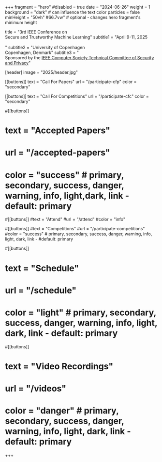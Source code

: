 +++
fragment = "hero"
#disabled = true
date = "2024-06-26"
weight = 1
background = "dark" # can influence the text color
particles = false
minHeight = "50vh" #66.7vw" # optional - changes hero fragment's minimum height

title = "3rd IEEE Conference on<br>Secure and Trustworthy Machine Learning"
subtitle1 = "April 9-11, 2025<br><br>"
subtitle2 = "University of Copenhagen<br>Copenhagen, Denmark"
subtitle3 = "<br>Sponsored by the [IEEE Computer Society Technical Committee of Security and Privacy](https://www.ieee-security.org/)"

[header]
  image = "2025/header.jpg"

[[buttons]]
text = "Call For Papers"
url = "/participate-cfp"
color = "secondary"

[[buttons]]
text = "Call For Competitions"
url = "/participate-cfc"
color = "secondary" 

#[[buttons]]
#  text = "Accepted Papers"
#  url = "/accepted-papers"
#  color = "success" # primary, secondary, success, danger, warning, info, light,dark, link - default: primary
  
#[[buttons]]
#text = "Attend"
#url = "/attend"
#color = "info"

#[[buttons]]
#text = "Competitions"
#url = "/participate-competitions"
#color = "success" # primary, secondary, success, danger, warning, info, light, dark, link - #default: primary


#[[buttons]]
#  text = "Schedule"
#  url = "/schedule"
#  color = "light" # primary, secondary, success, danger, warning, info, light, dark, link - default: primary

#[[buttons]]
#  text = "Video Recordings"
#  url = "/videos"
#  color = "danger" # primary, secondary, success, danger, warning, info, light, dark, link - default: primary

+++
